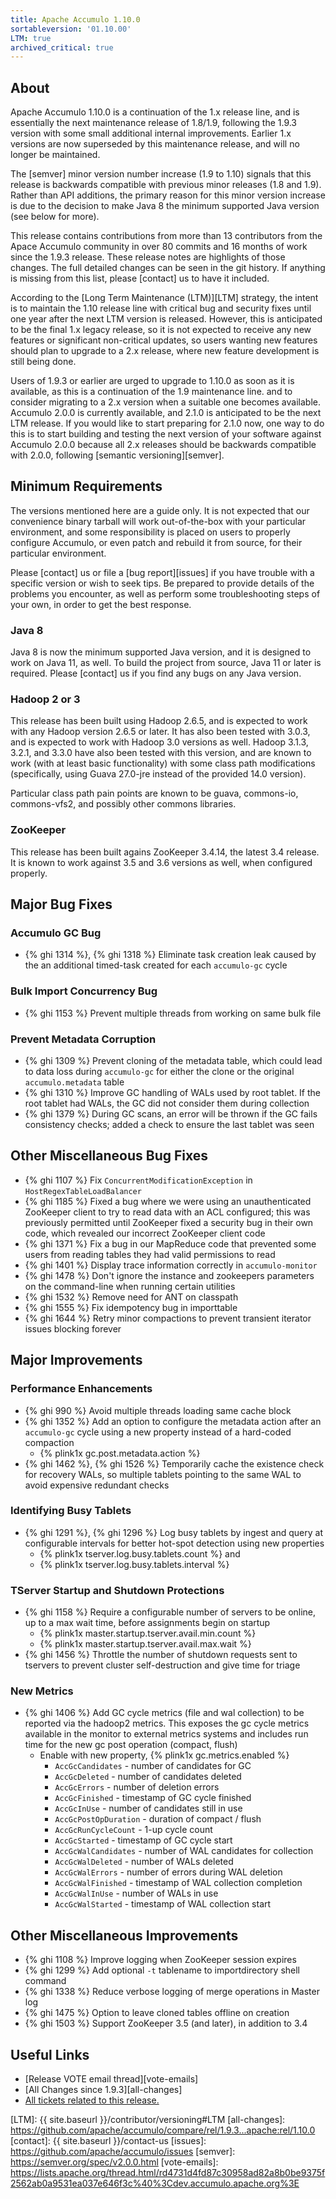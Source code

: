 ```yaml
---
title: Apache Accumulo 1.10.0
sortableversion: '01.10.00'
LTM: true
archived_critical: true
---
```


## About

Apache Accumulo 1.10.0 is a continuation of the 1.x release line, and is
essentially the next maintenance release of 1.8/1.9, following the 1.9.3
version with some small additional internal improvements. Earlier 1.x versions
are now superseded by this maintenance release, and will no longer be
maintained.

The [semver] minor version number increase (1.9 to 1.10) signals that this
release is backwards compatible with previous minor releases (1.8 and 1.9).
Rather than API additions, the primary reason for this minor version increase
is due to the decision to make Java 8 the minimum supported Java version (see
below for more).

This release contains contributions from more than 13 contributors from the
Apace Accumulo community in over 80 commits and 16 months of work since the
1.9.3 release. These release notes are highlights of those changes. The full
detailed changes can be seen in the git history. If anything is missing from
this list, please [contact] us to have it included.

According to the [Long Term Maintenance (LTM)][LTM] strategy, the intent is to
maintain the 1.10 release line with critical bug and security fixes until one
year after the next LTM version is released. However, this is anticipated to be
the final 1.x legacy release, so it is not expected to receive any new features
or significant non-critical updates, so users wanting new features should plan
to upgrade to a 2.x release, where new feature development is still being done.

Users of 1.9.3 or earlier are urged to upgrade to 1.10.0 as soon as it is
available, as this is a continuation of the 1.9 maintenance line. and to
consider migrating to a 2.x version when a suitable one becomes available.
Accumulo 2.0.0 is currently available, and 2.1.0 is anticipated to be the next
LTM release. If you would like to start preparing for 2.1.0 now, one way to do
this is to start building and testing the next version of your software against
Accumulo 2.0.0 because all 2.x releases should be backwards compatible with
2.0.0, following [semantic versioning][semver].

## Minimum Requirements

The versions mentioned here are a guide only. It is not expected that our
convenience binary tarball will work out-of-the-box with your particular
environment, and some responsibility is placed on users to properly configure
Accumulo, or even patch and rebuild it from source, for their particular
environment.

Please [contact] us or file a [bug report][issues] if you have trouble with a
specific version or wish to seek tips. Be prepared to provide details of the
problems you encounter, as well as perform some troubleshooting steps of your
own, in order to get the best response.

### Java 8

Java 8 is now the minimum supported Java version, and it is designed to work on
Java 11, as well. To build the project from source, Java 11 or later is
required. Please [contact] us if you find any bugs on any Java version.

### Hadoop 2 or 3

This release has been built using Hadoop 2.6.5, and is expected to work with
any Hadoop version 2.6.5 or later. It has also been tested with 3.0.3, and is
expected to work with Hadoop 3.0 versions as well. Hadoop 3.1.3, 3.2.1, and
3.3.0 have also been tested with this version, and are known to work (with at
least basic functionality) with some class path modifications (specifically,
using Guava 27.0-jre instead of the provided 14.0 version).

Particular class path pain points are known to be guava, commons-io,
commons-vfs2, and possibly other commons libraries.

### ZooKeeper

This release has been built agains ZooKeeper 3.4.14, the latest 3.4 release. It
is known to work against 3.5 and 3.6 versions as well, when configured
properly.

## Major Bug Fixes

### Accumulo GC Bug

* {% ghi 1314 %}, {% ghi 1318 %} Eliminate task creation leak caused by the an
  additional timed-task created for each `accumulo-gc` cycle

### Bulk Import Concurrency Bug

* {% ghi 1153 %} Prevent multiple threads from working on same bulk file

### Prevent Metadata Corruption

* {% ghi 1309 %} Prevent cloning of the metadata table, which could lead to
  data loss during `accumulo-gc` for either the clone or the original
  `accumulo.metadata` table
* {% ghi 1310 %} Improve GC handling of WALs used by root tablet. If the root
  tablet had WALs, the GC did not consider them during collection
* {% ghi 1379 %} During GC scans, an error will be thrown if the GC fails
  consistency checks; added a check to ensure the last tablet was seen

## Other Miscellaneous Bug Fixes

* {% ghi 1107 %} Fix `ConcurrentModificationException` in
  `HostRegexTableLoadBalancer`
* {% ghi 1185 %} Fixed a bug where we were using an unauthenticated ZooKeeper
  client to try to read data with an ACL configured; this was previously
  permitted until ZooKeeper fixed a security bug in their own code, which
  revealed our incorrect ZooKeeper client code
* {% ghi 1371 %} Fix a bug in our MapReduce code that prevented some users from
  reading tables they had valid permissions to read
* {% ghi 1401 %} Display trace information correctly in `accumulo-monitor`
* {% ghi 1478 %} Don't ignore the instance and zookeepers parameters on the
  command-line when running certain utilities
* {% ghi 1532 %} Remove need for ANT on classpath
* {% ghi 1555 %} Fix idempotency bug in importtable
* {% ghi 1644 %} Retry minor compactions to prevent transient iterator issues
  blocking forever

## Major Improvements

### Performance Enhancements

* {% ghi 990 %} Avoid multiple threads loading same cache block
* {% ghi 1352 %} Add an option to configure the metadata action after an
  `accumulo-gc` cycle using a new property instead of a hard-coded compaction
  * {% plink1x gc.post.metadata.action %}
* {% ghi 1462 %}, {% ghi 1526 %} Temporarily cache the existence check for
  recovery WALs, so multiple tablets pointing to the same WAL to avoid
  expensive redundant checks

### Identifying Busy Tablets

* {% ghi 1291 %}, {% ghi 1296 %} Log busy tablets by ingest and query at
  configurable intervals for better hot-spot detection using new properties
  * {% plink1x tserver.log.busy.tablets.count %} and
  * {% plink1x tserver.log.busy.tablets.interval %}

### TServer Startup and Shutdown Protections

* {% ghi 1158 %} Require a configurable number of servers to be online, up to a
  max wait time, before assignments begin on startup
  * {% plink1x master.startup.tserver.avail.min.count %}
  * {% plink1x master.startup.tserver.avail.max.wait %}
* {% ghi 1456 %} Throttle the number of shutdown requests sent to tservers to
  prevent cluster self-destruction and give time for triage

### New Metrics

* {% ghi 1406 %} Add GC cycle metrics (file and wal collection) to be reported
  via the hadoop2 metrics. This exposes the gc cycle metrics available in the
  monitor to external metrics systems and includes run time for the new gc post
  operation (compact, flush)
  * Enable with new property, {% plink1x gc.metrics.enabled %}
    * `AccGcCandidates` - number of candidates for GC
    * `AccGcDeleted` - number of candidates deleted
    * `AccGcErrors` - number of deletion errors
    * `AccGcFinished` - timestamp of GC cycle finished
    * `AccGcInUse` - number of candidates still in use
    * `AccGcPostOpDuration` - duration of compact / flush
    * `AccGcRunCycleCount` - 1-up cycle count
    * `AccGcStarted` - timestamp of GC cycle start
    * `AccGcWalCandidates` - number of WAL candidates for collection
    * `AccGcWalDeleted` - number of WALs deleted
    * `AccGcWalErrors` - number of errors during WAL deletion
    * `AccGcWalFinished` - timestamp of WAL collection completion
    * `AccGcWalInUse` - number of WALs in use
    * `AccGcWalStarted` - timestamp of WAL collection start

## Other Miscellaneous Improvements

* {% ghi 1108 %} Improve logging when ZooKeeper session expires
* {% ghi 1299 %} Add optional `-t` tablename to importdirectory shell command
* {% ghi 1338 %} Reduce verbose logging of merge operations in Master log
* {% ghi 1475 %} Option to leave cloned tables offline on creation
* {% ghi 1503 %} Support ZooKeeper 3.5 (and later), in addition to 3.4

## Useful Links

* [Release VOTE email thread][vote-emails]
* [All Changes since 1.9.3][all-changes]
* [All tickets related to this release.][milestone]


[milestone]: https://github.com/apache/accumulo/projects/8
[LTM]: {{ site.baseurl }}/contributor/versioning#LTM
[all-changes]: https://github.com/apache/accumulo/compare/rel/1.9.3...apache:rel/1.10.0
[contact]: {{ site.baseurl }}/contact-us
[issues]: https://github.com/apache/accumulo/issues
[semver]: https://semver.org/spec/v2.0.0.html
[vote-emails]: https://lists.apache.org/thread.html/rd4731d4fd87c30958ad82a8b0be9375f2562ab0a9531ea037e646f3c%40%3Cdev.accumulo.apache.org%3E

